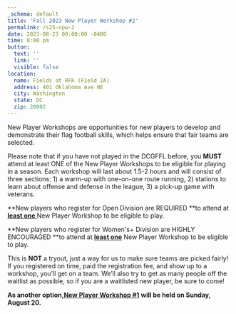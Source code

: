 ```yaml
---
_schema: default
title: 'Fall 2023 New Player Workshop #2'
permalink: /s25-npw-2
date: 2023-08-23 00:00:00 -0400
time: 8:00 pm
button:
  text: ''
  link: ''
  visible: false
location:
  name: Fields at RFK (Field 2A)
  address: 401 Oklahoma Ave NE
  city: Washington
  state: DC
  zip: 20002
---
```

New Player Workshops are opportunities for new players to develop and demonstrate their flag football skills, which helps ensure that fair teams are selected.

Please note that if you have not played in the DCGFFL before, you **MUST** attend at least ONE of the New Player Workshops to be eligible for playing in a season. Each workshop will last about 1.5-2 hours and will consist of three sections: 1) a warm-up with one-on-one route running, 2) stations to learn about offense and defense in the league, 3) a pick-up game with veterans.

**New players who register for Open Division are REQUIRED&nbsp;**to attend at <u><strong>least one </strong></u>New Player Workshop to be eligible to play. &nbsp;&nbsp;

**New players who register for Women's+ Division are HIGHLY ENCOURAGED&nbsp;**to attend at <u><strong>least one</strong></u> New Player Workshop to be eligible to play. &nbsp;

This is **NOT** a tryout, just a way for us to make sure teams are picked fairly! If you registered on time, paid the registration fee, and show up to a workshop, you’ll get on a team. We’ll also try to get as many people off the waitlist as possible, so if you are a waitlisted new player, be sure to come!

**As another option,**[**New Player Workshop \#1**](/s25-npw-1)&nbsp;**will be held on Sunday, August 20.**